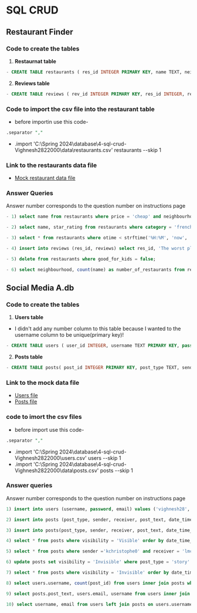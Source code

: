 # SQL CRUD

## Restaurant Finder

### Code to create the tables
1) **Restaurnat table**
```sql
- CREATE TABLE restaurants ( res_id INTEGER PRIMARY KEY, name TEXT, neighbourhood TEXT, category TEXT, price TEXT, good_for_kids BOOLEAN, otime TEXT, ctime TEXT, star_rating INTEGER);
```
 2) **Reviews table**
 ```sql
 - CREATE TABLE reviews ( rev_id INTEGER PRIMARY KEY, res_id INTEGER, review TEXT);
 ```

### Code to import the csv file into the restaurant table
- before importin use this code- 
```sql
.separator ","
```
- .import 'C:\Spring 2024\database\4-sql-crud-Vighnesh2822000\data\restaurants.csv' restaurants --skip 1

### Link to the restaurants data file 
- [Mock restaurant data file](https://github.com/dbdesign-students-spring2024/4-sql-crud-Vighnesh2822000/blob/main/data/restaurants.csv)

### Answer Queries
Answer number corresponds to the question number on instructions page
```sql
- 1) select name from restaurants where price = 'cheap' and neighbourhood ='bronx';

```
```sql
- 2) select name, star_rating from restaurants where category = 'french' and star_rating >= 3 order by star_rating desc;
```
```sql
- 3) select * from restaurants where otime < strftime('%H:%M', 'now', 'localtime') and ctime > strftime('%H:%M', 'now', 'localtime');
```
```sql
- 4) insert into reviews (res_id, reviews) select res_id, 'The worst place' from restaurants where restaurants.name = 'Senger LLC';

```
```sql
- 5) delete from restaurants where good_for_kids = false;
```
```sql
- 6) select neighbourhood, count(name) as number_of_restaurants from restaurants group by neighbourhood; 
```
## Social Media A.db

### Code to create the tables
1) **Users table**
- I didn't add any number column to this table because I wanted to the username column to be unique(primary key)!
```sql
- CREATE TABLE users ( user_id INTEGER, username TEXT PRIMARY KEY, password TEXT, email TEXT);
```
2) **Posts table**

```sql
- CREATE TABLE posts( post_id INTEGER PRIMARY KEY, post_type TEXT, sender TEXT, receiver TEXT, post_type TEXT date_time_posted DATETIME, visibility TEXT);
```
### Link to the mock data file
- [Users file](https://github.com/dbdesign-students-spring2024/4-sql-crud-Vighnesh2822000/blob/main/data/users.csv)
- [Posts file](https://github.com/dbdesign-students-spring2024/4-sql-crud-Vighnesh2822000/blob/main/data/posts.csv)

### code to imort the csv files
- before import use this code-
```sql
.separator ","
```
- .import 'C:\Spring 2024\database\4-sql-crud-Vighnesh2822000\users.csv' users --skip 1
- .import 'C:\Spring 2024\database\4-sql-crud-Vighnesh2822000\data\posts.csv' posts --skip 1

### Answer queries
Answer number corresponds to the question number on instructions page
```sql
1) insert into users (username, password, email) values ('vighnesh28','happyhappy', 'vd2058@nyu.edu');
```
```sql
2) insert into posts (post_type, sender, receiver, post_text, date_time_posted, visibility) values ('message', 'dbail0','tovise1', 'How is it going mate?', strftime('%Y-%m-%d %H:%M:%S', 'now', 'localtime'), 'Visible');
```
```sql
3) insert into posts(post_type, sender, receiver, post_text, date_time_posted, visibility) values ('story', 'vighnesh28', 'everyone', 'Party over here!!!!!', strftime('%Y-%m-%d %H:%M:%S', 'now', 'localtime'), 'Visible');
```
```sql
4) select * from posts where visibility = 'Visible' order by date_time_posted desc limit 10;
```
```sql
5) select * from posts where sender ='kchristophe0' and receiver = 'lmcettrick0' and visibility = 'Visible' and post_type = 'message' order by date_time_posted desc limit 10;
```
```sql
6) update posts set visibility = 'Invisible' where post_type = 'story' and julianday('now','localtime') - julianday(strftime(date_time_posted)) > 1;
```
```sql
7) select * from posts where visibility = 'Invisible' order by date_time_posted desc;
```
```sql
8) select users.username, count(post_id) from users inner join posts where users.username = posts.sender group by username;
```
```sql
9) select posts.post_text, users.email, username from users inner join posts on users.username = posts.sender where julianday('now','localtime') - julianday(date_time_posted) < 1; 
```
```sql
10) select username, email from users left join posts on users.username = posts.sender where posts.sender is null;
```
